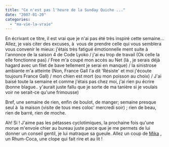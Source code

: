 ```yaml
---
title: "Ce n'est pas l'heure de la Sunday Quiche ..."
date: "2007-01-20"
categories: 
  - "ma-vie-la-vraie"
---
```


En écrivant ce titre, il est vrai que je n'ai pas été très inspiré cette semaine... Allez, je vais citer des excuses, à  vous de prendre celle qui vous semblera vous convenir le mieux: j'étais très fatigué émotionnelle ment suite à  l'annonce de la saison 4 de Code Lyoko / j'ai eu trop de travail (Ok celle la elle fonctionne pas) / Free m'a coupé mon accès au Net (là , je serais déjà  hagard avec un filet de bave tellement je serai en manque) / la sinistrose ambiante m'a atteinte (Non, France Gall l'a dit 'Résiste' et moi j'écoute toujours France Gall) / mon chien est mort (ou mon poisson au choix) / J'ai baisé toute la semaine et comme j'étais pas chez moi, j'ai rien pu écrire (bonne blague.. y'aurait juste fallu que je sorte de ma tanière si je voulais voir ne serait-ce qu'une frimousse)

Bref, une semaine de rien, enfin de boulot, de manger; semaine presque seul à  la maison (visite de tous mes coloc' mercredi soir) ; rien de beau, rien de barré, rien de moche.

Ah! Si ! J'aime pas les pétasses cyclotimiques, la prochaine fois qu'une morue m'envoie chier au bureau juste parce que je me permets de lui donner un conseil gentil, je lui matraque sa gueule. Allez un coup de [Mika](http://www.lyricsmania.com/lyrics/mika_lyrics_10092/life_in_cartoon_motion_lyrics_32024/relax_take_it_easy_lyrics_406222.html) , un Rhum-Coca, une clope qui fait rire et au lit !
